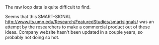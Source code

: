 
The raw loop data is quite difficult to find. 

Seems that this SMART-SIGNAL
http://www.its.umn.edu/Research/FeaturedStudies/smartsignals/ was an
attempt by the researchers to make a commercial product out of these ideas.
Company website hasn't been updated in a couple years, so probably not
doing so hot.
